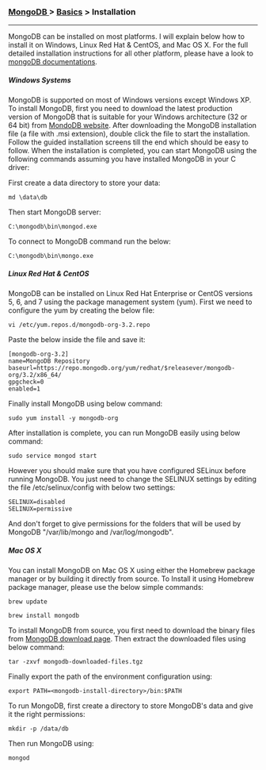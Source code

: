 

### [MongoDB ](../MongoDB.md) > [Basics](Basics.md) > Installation
___

MongoDB can be installed on most platforms. I will explain below how to install it on Windows, Linux Red Hat & CentOS, and Mac OS X. For the full detailed installation instructions for all other platform, please have a look to [mongoDB documentations](https://docs.mongodb.org/manual/).  

##### Windows Systems

MongoDB is supported on most of Windows versions except Windows XP. To install MongoDB, first you need to download the latest production version of MongoDB that is suitable for your Windows architecture (32 or 64 bit) from [MondoDB website](https://www.mongodb.org/downloads?_ga=1.147842807.1782745976.1443197794#production). 
After downloading the MongoDB installation file (a file with .msi extension), double click the file to start the installation. Follow the guided installation screens till the end which should be easy to follow. 
When the installation is completed, you can start MongoDB using the following commands assuming you have installed MongoDB in your C driver:

First create a data directory to store your data:

````
md \data\db
````

Then start MongoDB server:

````
C:\mongodb\bin\mongod.exe
````

To connect to MongoDB command run the below:

````
C:\mongodb\bin\mongo.exe
````

##### Linux Red Hat & CentOS 

MongoDB can be installed on Linux Red Hat Enterprise or CentOS versions 5, 6, and 7 using the package management system (yum). First we need to configure the yum by creating the below file:

````
vi /etc/yum.repos.d/mongodb-org-3.2.repo
````

Paste the below inside the file and save it:

````
[mongodb-org-3.2]
name=MongoDB Repository
baseurl=https://repo.mongodb.org/yum/redhat/$releasever/mongodb-org/3.2/x86_64/
gpgcheck=0
enabled=1
````

Finally install MongoDB using below command:

````
sudo yum install -y mongodb-org
````


After installation is complete, you can run MongoDB easily using below command:

````
sudo service mongod start
````

However you should make sure that you have configured SELinux before running MongoDB. You just need to change the SELINUX settings by editing the file /etc/selinux/config with below two settings:

````
SELINUX=disabled
SELINUX=permissive
````

And don't forget to give permissions for the folders that will be used by MongoDB "/var/lib/mongo and /var/log/mongodb".

##### Mac OS X

You can install MongoDB on Mac OS X using either the Homebrew package manager or by building it directly from source. To Install it using Homebrew package manager, please use the below simple commands:


````
brew update
````

````
brew install mongodb
````

To install MongoDB from source, you first need to download the binary files from [MongoDB download page](https://www.mongodb.org/downloads). Then extract the downloaded files using below command:

````
tar -zxvf mongodb-downloaded-files.tgz
````

Finally export the path of the environment configuration using:

````
export PATH=<mongodb-install-directory>/bin:$PATH
````


To run MongoDB, first create a directory to store MongoDB's data and give it the right permissions:

````
mkdir -p /data/db
````

Then run MongoDB using:

````
mongod
````




